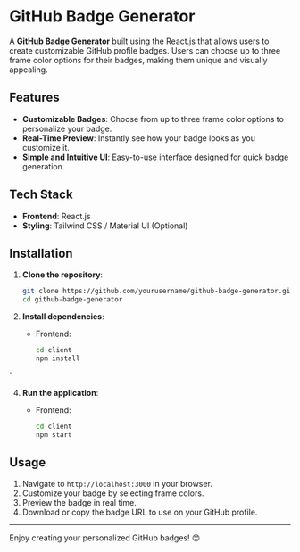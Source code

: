 
# GitHub Badge Generator

A **GitHub Badge Generator** built using the React.js that allows users to create customizable GitHub profile badges. Users can choose up to three frame color options for their badges, making them unique and visually appealing.

## Features

- **Customizable Badges**: Choose from up to three frame color options to personalize your badge.
- **Real-Time Preview**: Instantly see how your badge looks as you customize it.
- **Simple and Intuitive UI**: Easy-to-use interface designed for quick badge generation.

## Tech Stack

- **Frontend**: React.js
- **Styling**: Tailwind CSS / Material UI (Optional)

## Installation

1. **Clone the repository**:
   ```bash
   git clone https://github.com/yourusername/github-badge-generator.git
   cd github-badge-generator
   ```

2. **Install dependencies**:

   - Frontend:
     ```bash
     cd client
     npm install
     ```

`

4. **Run the application**:

   - Frontend:
     ```bash
     cd client
     npm start
     ```

## Usage

1. Navigate to `http://localhost:3000` in your browser.
2. Customize your badge by selecting frame colors.
3. Preview the badge in real time.
4. Download or copy the badge URL to use on your GitHub profile.



---

Enjoy creating your personalized GitHub badges! 😊

